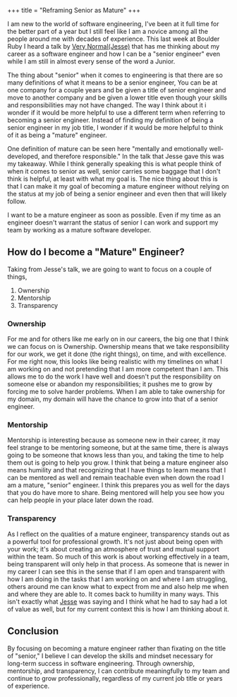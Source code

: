 +++
title = "Reframing Senior as Mature"
+++

I am new to the world of software engineering, I've been at it full time for the better part of a year but I still feel like I am a novice among all the people around me with decades of experience. This last week at Boulder Ruby I heard a talk by [Very Normal(Jesse)](https://verynormal.info/) that has me thinking about my career as a software engineer and how I can be a "senior engineer" even while I am still in almost every sense of the word a Junior.

The thing about "senior" when it comes to engineering is that there are so many definitions of what it means to be a senior engineer, You can be at one company for a couple years and be given a title of senior engineer and move to another company and be given a lower title even though your skills and responsibilities may not have changed. The way I think about it i wonder if it would be more helpful to use a different term when referring to becoming a senior engineer. Instead of finding my definition of being a senior engineer in my job title, I wonder if it would be more helpful to think of it as being a "mature" engineer.

One definition of mature can be seen here "mentally and emotionally well-developed, and therefore responsible." In the talk that Jesse gave this was my takeaway. While I think generally speaking this is what people think of when it comes to senior as well, senior carries some baggage that I don't think is helpful, at least with what my goal is. The nice thing about this is that I can make it my goal of becoming a mature engineer without relying on the status at my job of being a senior engineer and even then that will likely follow.

I want to be a mature engineer as soon as possible. Even if my time as an engineer doesn't warrant the status of senior I can work and support my team by working as a mature software developer.

## How do I become a "Mature" Engineer?

Taking from Jesse's talk, we are going to want to focus on a couple of things,

1. Ownership
2. Mentorship
3. Transparency

### Ownership

For me and for others like me early on in our careers, the big one that I think we can focus on is Ownership. Ownership means that we take responsibility for our work, we get it done (the right things), on time, and with excellence. For me right now, this looks like being realistic with my timelines on what I am working on and not pretending that I am more competent than I am. This allows me to do the work I have well and doesn't put the responsibility on someone else or abandon my responsibilities; it pushes me to grow by forcing me to solve harder problems. When I am able to take ownership for my domain, my domain will have the chance to grow into that of a senior engineer.

### Mentorship

Mentorship is interesting because as someone new in their career, it may feel strange to be mentoring someone, but at the same time, there is always going to be someone that knows less than you, and taking the time to help them out is going to help you grow. I think that being a mature engineer also means humility and that recognizing that I have things to learn means that I can be mentored as well and remain teachable even when down the road I am a mature, "senior" engineer. I think this prepares you as well for the days that you do have more to share. Being mentored will help you see how you can help people in your place later down the road.

### Transparency

As I reflect on the qualities of a mature engineer, transparency stands out as a powerful tool for professional growth. It's not just about being open with your work; it's about creating an atmosphere of trust and mutual support within the team. So much of this work is about working effectively in a team, being transparent will only help in that process. As someone that is newer in my career I can see this in the sense that if I am open and transparent with how I am doing in the tasks that I am working on and where I am struggling, others around me can know what to expect from me and also help me when and where they are able to. It comes back to humility in many ways. This isn't exactly what [Jesse](https://verynormal.info/transparency-is-the-armor-of-the-competent/) was saying and I think what he had to say had a lot of value as well, but for my current context this is how I am thinking about it.

## Conclusion

By focusing on becoming a mature engineer rather than fixating on the title of "senior," I believe I can develop the skills and mindset necessary for long-term success in software engineering. Through ownership, mentorship, and transparency, I can contribute meaningfully to my team and continue to grow professionally, regardless of my current job title or years of experience.
